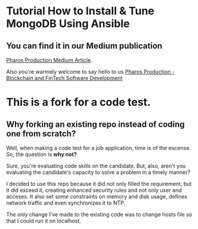# Tutorial How to Install & Tune MongoDB Using Ansible

## You can find it in our Medium publication
[Pharos Production Medium Article](https://medium.com/pharos-production/how-to-install-tune-mongodb-using-ansible-693a40495ca1).

Also you're warmely welcome to say hello to us
[Pharos Production - Blockchain and FinTech Software Development](https://pharosproduction.com)

# This is a fork for a code test. 
## Why forking an existing repo instead of coding one from scratch?
Well, when making a code test for a job application, time is of the escense. So, the question is **why not?**

Sure, you're evaluating code skills on the candidate. But, also, aren't you evaluating the candidate's capacity to solve a problem in a timely manner? 

I decided to use this repo because it did not only filled the requirement, but it did exceed it, creating enhanced security rules and not only user and acceses. It also set some constraints on memory and disk usage, defines network traffic and even synchronizes it to NTP. 

The only change I've made to the existing code was to change hosts file so that I could run it on localhost.